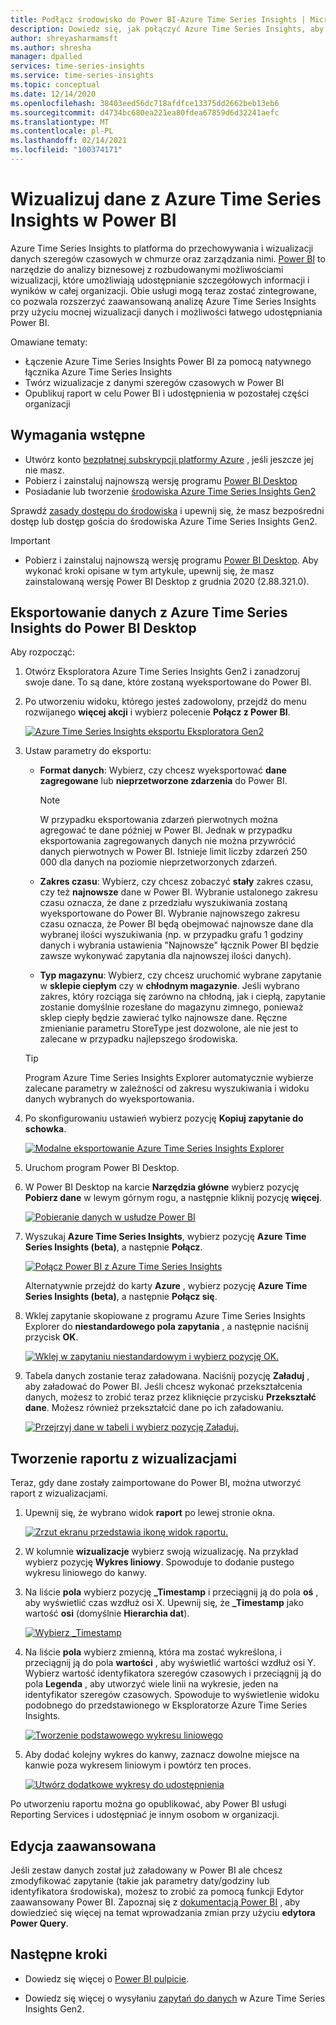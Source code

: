 ```yaml
---
title: Podłącz środowisko do Power BI-Azure Time Series Insights | Microsoft Docs
description: Dowiedz się, jak połączyć Azure Time Series Insights, aby Power BI do udostępniania, tworzenia wykresów i wyświetlania danych w całej organizacji.
author: shreyasharmamsft
ms.author: shresha
manager: dpalled
services: time-series-insights
ms.service: time-series-insights
ms.topic: conceptual
ms.date: 12/14/2020
ms.openlocfilehash: 38403eed56dc718afdfce13375dd2662beb13eb6
ms.sourcegitcommit: d4734bc680ea221ea80fdea67859d6d32241aefc
ms.translationtype: MT
ms.contentlocale: pl-PL
ms.lasthandoff: 02/14/2021
ms.locfileid: "100374171"
---
```

# <a name="visualize-data-from-azure-time-series-insights-in-power-bi"></a>Wizualizuj dane z Azure Time Series Insights w Power BI

Azure Time Series Insights to platforma do przechowywania i wizualizacji danych szeregów czasowych w chmurze oraz zarządzania nimi. [Power BI](https://powerbi.microsoft.com) to narzędzie do analizy biznesowej z rozbudowanymi możliwościami wizualizacji, które umożliwiają udostępnianie szczegółowych informacji i wyników w całej organizacji. Obie usługi mogą teraz zostać zintegrowane, co pozwala rozszerzyć zaawansowaną analizę Azure Time Series Insights przy użyciu mocnej wizualizacji danych i możliwości łatwego udostępniania Power BI.

Omawiane tematy:

* Łączenie Azure Time Series Insights Power BI za pomocą natywnego łącznika Azure Time Series Insights
* Twórz wizualizacje z danymi szeregów czasowych w Power BI
* Opublikuj raport w celu Power BI i udostępnienia w pozostałej części organizacji


## <a name="prerequisites"></a>Wymagania wstępne

* Utwórz konto [bezpłatnej subskrypcji platformy Azure](https://azure.microsoft.com/free/) , jeśli jeszcze jej nie masz.
* Pobierz i zainstaluj najnowszą wersję programu [Power BI Desktop](https://powerbi.microsoft.com/downloads/)
* Posiadanie lub tworzenie [środowiska Azure Time Series Insights Gen2](./how-to-provision-manage.md)

Sprawdź [zasady dostępu do środowiska](./concepts-access-policies.md) i upewnij się, że masz bezpośredni dostęp lub dostęp gościa do środowiska Azure Time Series Insights Gen2. 

> [!IMPORTANT]
> * Pobierz i zainstaluj najnowszą wersję programu [Power BI Desktop](https://powerbi.microsoft.com/downloads/). Aby wykonać kroki opisane w tym artykule, upewnij się, że masz zainstalowaną wersję Power BI Desktop z grudnia 2020 (2.88.321.0). 

## <a name="export-data-from-azure-time-series-insights-into-power-bi-desktop"></a>Eksportowanie danych z Azure Time Series Insights do Power BI Desktop

Aby rozpocząć:

1. Otwórz Eksploratora Azure Time Series Insights Gen2 i zanadzoruj swoje dane. To są dane, które zostaną wyeksportowane do Power BI.
1. Po utworzeniu widoku, którego jesteś zadowolony, przejdź do menu rozwijanego **więcej akcji** i wybierz polecenie **Połącz z Power BI**.

    [![Azure Time Series Insights eksportu Eksploratora Gen2](media/how-to-connect-power-bi/export-from-explorer.jpg)](media/how-to-connect-power-bi/export-from-explorer.jpg#lightbox)

1. Ustaw parametry do eksportu:

   * **Format danych**: Wybierz, czy chcesz wyeksportować **dane zagregowane** lub **nieprzetworzone zdarzenia** do Power BI. 

       > [!NOTE]
       > W przypadku eksportowania zdarzeń pierwotnych można agregować te dane później w Power BI. Jednak w przypadku eksportowania zagregowanych danych nie można przywrócić danych pierwotnych w Power BI. Istnieje limit liczby zdarzeń 250 000 dla danych na poziomie nieprzetworzonych zdarzeń.

   * **Zakres czasu**: Wybierz, czy chcesz zobaczyć **stały** zakres czasu, czy też **najnowsze** dane w Power BI. Wybranie ustalonego zakresu czasu oznacza, że dane z przedziału wyszukiwania zostaną wyeksportowane do Power BI. Wybranie najnowszego zakresu czasu oznacza, że Power BI będą obejmować najnowsze dane dla wybranej ilości wyszukiwania (np. w przypadku grafu 1 godziny danych i wybrania ustawienia "Najnowsze" łącznik Power BI będzie zawsze wykonywać zapytania dla najnowszej ilości danych).
  
   * **Typ magazynu**: Wybierz, czy chcesz uruchomić wybrane zapytanie w **sklepie ciepłym** czy w **chłodnym magazynie**. Jeśli wybrano zakres, który rozciąga się zarówno na chłodną, jak i ciepłą, zapytanie zostanie domyślnie rozesłane do magazynu zimnego, ponieważ sklep ciepły będzie zawierać tylko najnowsze dane. Ręczne zmienianie parametru StoreType jest dozwolone, ale nie jest to zalecane w przypadku najlepszego środowiska. 

    > [!TIP] 
    > Program Azure Time Series Insights Explorer automatycznie wybierze zalecane parametry w zależności od zakresu wyszukiwania i widoku danych wybranych do wyeksportowania. 

1. Po skonfigurowaniu ustawień wybierz pozycję **Kopiuj zapytanie do schowka**.

    [![Modalne eksportowanie Azure Time Series Insights Explorer](media/how-to-connect-power-bi/choose-explorer-parameters.jpg)](media/how-to-connect-power-bi/choose-explorer-parameters.jpg#lightbox)

1. Uruchom program Power BI Desktop.
   
1. W Power BI Desktop na karcie **Narzędzia główne** wybierz pozycję **Pobierz dane** w lewym górnym rogu, a następnie kliknij pozycję **więcej**.

    [![Pobieranie danych w usłudze Power BI](media/how-to-connect-power-bi/get-data-power-bi.jpg)](media/how-to-connect-power-bi/get-data-power-bi.jpg#lightbox)

1. Wyszukaj **Azure Time Series Insights**, wybierz pozycję **Azure Time Series Insights (beta)**, a następnie **Połącz**.

    [![Połącz Power BI z Azure Time Series Insights](media/how-to-connect-power-bi/select-tsi-connector.jpg)](media/how-to-connect-power-bi/select-tsi-connector.jpg#lightbox)

    Alternatywnie przejdź do karty **Azure** , wybierz pozycję **Azure Time Series Insights (beta)**, a następnie **Połącz się**.

1. Wklej zapytanie skopiowane z programu Azure Time Series Insights Explorer do **niestandardowego pola zapytania** , a następnie naciśnij przycisk **OK**.

    [![Wklej w zapytaniu niestandardowym i wybierz pozycję OK.](media/how-to-connect-power-bi/custom-query-load.png)](media/how-to-connect-power-bi/custom-query-load.png#lightbox)  

1.  Tabela danych zostanie teraz załadowana. Naciśnij pozycję **Załaduj** , aby załadować do Power BI. Jeśli chcesz wykonać przekształcenia danych, możesz to zrobić teraz przez kliknięcie przycisku **Przekształć dane**. Możesz również przekształcić dane po ich załadowaniu.

    [![Przejrzyj dane w tabeli i wybierz pozycję Załaduj.](media/how-to-connect-power-bi/review-the-loaded-data-table.png)](media/how-to-connect-power-bi/review-the-loaded-data-table.png#lightbox)  

## <a name="create-a-report-with-visuals"></a>Tworzenie raportu z wizualizacjami

Teraz, gdy dane zostały zaimportowane do Power BI, można utworzyć raport z wizualizacjami.

1. Upewnij się, że wybrano widok **raport** po lewej stronie okna.

    [![Zrzut ekranu przedstawia ikonę widok raportu.](media/how-to-connect-power-bi/select-the-report-view.png)](media/how-to-connect-power-bi/select-the-report-view.png#lightbox)

1. W kolumnie **wizualizacje** wybierz swoją wizualizację. Na przykład wybierz pozycję **Wykres liniowy**. Spowoduje to dodanie pustego wykresu liniowego do kanwy.

1.  Na liście **pola** wybierz pozycję **_Timestamp** i przeciągnij ją do pola **oś** , aby wyświetlić czas wzdłuż osi X. Upewnij się, że **_Timestamp** jako wartość **osi** (domyślnie **Hierarchia dat**).

    [![Wybierz _Timestamp](media/how-to-connect-power-bi/select-timestamp.png)](media/how-to-connect-power-bi/select-timestamp.png#lightbox)

1.  Na liście **pola** wybierz zmienną, która ma zostać wykreślona, i przeciągnij ją do pola **wartości** , aby wyświetlić wartości wzdłuż osi Y. Wybierz wartość identyfikatora szeregów czasowych i przeciągnij ją do pola **Legenda** , aby utworzyć wiele linii na wykresie, jeden na identyfikator szeregów czasowych. Spowoduje to wyświetlenie widoku podobnego do przedstawionego w Eksploratorze Azure Time Series Insights. 

    [![Tworzenie podstawowego wykresu liniowego](media/how-to-connect-power-bi/power-bi-line-chart.png)](media/how-to-connect-power-bi/power-bi-line-chart.png#lightbox)

1. Aby dodać kolejny wykres do kanwy, zaznacz dowolne miejsce na kanwie poza wykresem liniowym i powtórz ten proces.

    [![Utwórz dodatkowe wykresy do udostępnienia](media/how-to-connect-power-bi/power-bi-additional-charts.png)](media/how-to-connect-power-bi/power-bi-additional-charts.png#lightbox)

Po utworzeniu raportu można go opublikować, aby Power BI usługi Reporting Services i udostępniać je innym osobom w organizacji.

## <a name="advanced-editing"></a>Edycja zaawansowana
Jeśli zestaw danych został już załadowany w Power BI ale chcesz zmodyfikować zapytanie (takie jak parametry daty/godziny lub identyfikatora środowiska), możesz to zrobić za pomocą funkcji Edytor zaawansowany Power BI. Zapoznaj się z [dokumentacją Power BI](/power-bi/desktop-query-overview) , aby dowiedzieć się więcej na temat wprowadzania zmian przy użyciu **edytora Power Query**. 

## <a name="next-steps"></a>Następne kroki

* Dowiedz się więcej o [Power BI pulpicie](/power-bi/desktop-query-overview).

* Dowiedz się więcej o wysyłaniu [zapytań do danych](concepts-query-overview.md) w Azure Time Series Insights Gen2.
